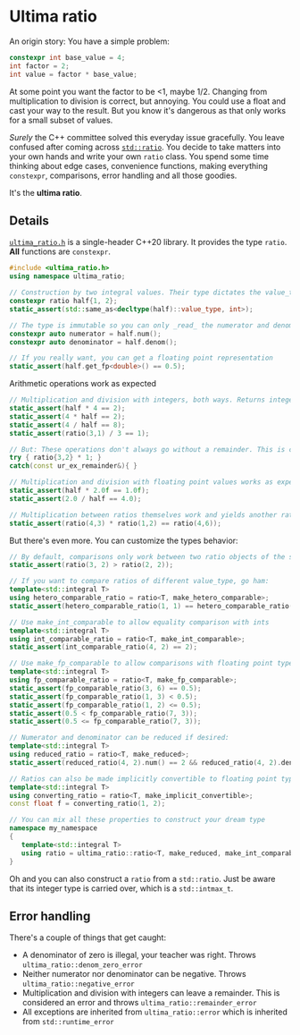 # Ultima ratio
An origin story: You have a simple problem:
```c++
constexpr int base_value = 4;
int factor = 2;
int value = factor * base_value;
```

At some point you want the factor to be <1, maybe 1/2. Changing from multiplication to division is correct, but annoying. You could use a float and cast your way to the result. But you know it's dangerous as that only works for a small subset of values.

*Surely* the C++ committee solved this everyday issue gracefully. You leave confused after coming across [`std::ratio`](https://en.cppreference.com/w/cpp/numeric/ratio/ratio).
You decide to take matters into your own hands and write your own `ratio` class. You spend some time thinking about edge cases, convenience functions, making everything `constexpr`, comparisons, error handling and all those goodies.

It's the **ultima ratio**.

## Details
[`ultima_ratio.h`](ultima_ratio.h) is a single-header C++20 library. It provides the type `ratio`. **All** functions are `constexpr`.

```c++
#include <ultima_ratio.h>
using namespace ultima_ratio;

// Construction by two integral values. Their type dictates the value_type
constexpr ratio half{1, 2};
static_assert(std::same_as<decltype(half)::value_type, int>);

// The type is immutable so you can only _read_ the numerator and denominator
constexpr auto numerator = half.num();
constexpr auto denominator = half.denom();

// If you really want, you can get a floating point representation
static_assert(half.get_fp<double>() == 0.5);
```

Arithmetic operations work as expected
```c++
// Multiplication and division with integers, both ways. Returns integer type
static_assert(half * 4 == 2);
static_assert(4 * half == 2);
static_assert(4 / half == 8);
static_assert(ratio(3,1) / 3 == 1);

// But: These operations don't always go without a remainder. This is caught and an exception thrown!
try { ratio{3,2} * 1; }
catch(const ur_ex_remainder&){ }

// Multiplication and division with floating point values works as expected
static_assert(half * 2.0f == 1.0f);
static_assert(2.0 / half == 4.0);

// Multiplication between ratios themselves work and yields another ratio
static_assert(ratio(4,3) * ratio(1,2) == ratio(4,6));
```

But there's even more. You can customize the types behavior:
```c++
// By default, comparisons only work between two ratio objects of the same value_type
static_assert(ratio(3, 2) > ratio(2, 2));

// If you want to compare ratios of different value_type, go ham:
template<std::integral T>
using hetero_comparable_ratio = ratio<T, make_hetero_comparable>;
static_assert(hetero_comparable_ratio(1, 1) == hetero_comparable_ratio(1ul, 1ul));

// Use make_int_comparable to allow equality comparison with ints
template<std::integral T>
using int_comparable_ratio = ratio<T, make_int_comparable>;
static_assert(int_comparable_ratio(4, 2) == 2);

// Use make_fp_comparable to allow comparisons with floating point types
template<std::integral T>
using fp_comparable_ratio = ratio<T, make_fp_comparable>;
static_assert(fp_comparable_ratio(3, 6) == 0.5);
static_assert(fp_comparable_ratio(1, 3) < 0.5);
static_assert(fp_comparable_ratio(1, 2) <= 0.5);
static_assert(0.5 < fp_comparable_ratio(7, 3));
static_assert(0.5 <= fp_comparable_ratio(7, 3));

// Numerator and denominator can be reduced if desired:
template<std::integral T>
using reduced_ratio = ratio<T, make_reduced>;
static_assert(reduced_ratio(4, 2).num() == 2 && reduced_ratio(4, 2).denom() == 1);

// Ratios can also be made implicitly convertible to floating point types
template<std::integral T>
using converting_ratio = ratio<T, make_implicit_convertible>;
const float f = converting_ratio(1, 2);

// You can mix all these properties to construct your dream type
namespace my_namespace
{
   template<std::integral T>
   using ratio = ultima_ratio::ratio<T, make_reduced, make_int_comparable, make_fp_comparable>;
}
```

Oh and you can also construct a `ratio` from a `std::ratio`. Just be aware that its integer type is carried over, which is a `std::intmax_t`.

## Error handling
There's a couple of things that get caught:
- A denominator of zero is illegal, your teacher was right. Throws `ultima_ratio::denom_zero_error`
- Neither numerator nor denominator can be negative. Throws `ultima_ratio::negative_error`
- Multiplication and division with integers can leave a remainder. This is considered an error and throws `ultima_ratio::remainder_error`
- All exceptions are inherited from `ultima_ratio::error` which is inherited from `std::runtime_error`
